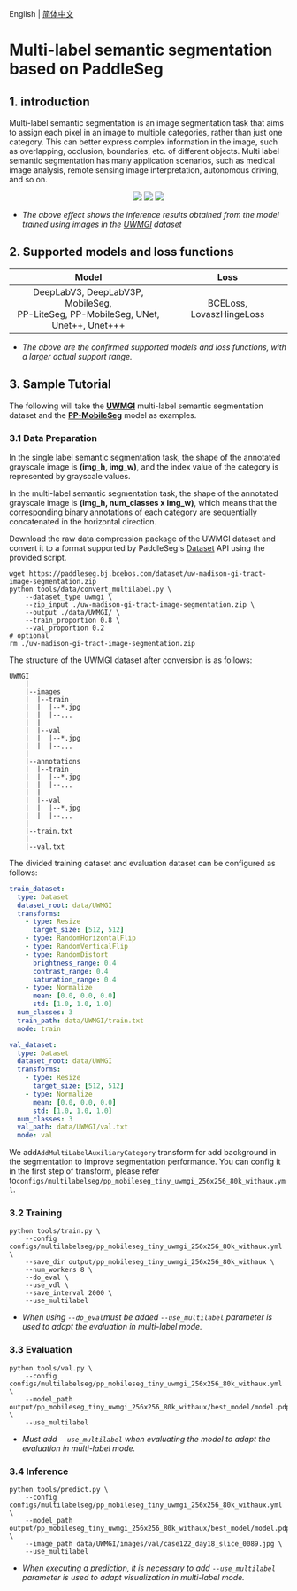 English | [简体中文](README_cn.md)

# Multi-label semantic segmentation based on PaddleSeg

## 1. introduction

Multi-label semantic segmentation is an image segmentation task that aims to assign each pixel in an image to multiple categories, rather than just one category. This can better express complex information in the image, such as overlapping, occlusion, boundaries, etc. of different objects. Multi label semantic segmentation has many application scenarios, such as medical image analysis, remote sensing image interpretation, autonomous driving, and so on.

<p align="center">
<img src="https://github.com/PaddlePaddle/PaddleSeg/assets/95759947/ea6bb360-75de-4e06-9910-44c7d2fdbe6c">
<img src="https://github.com/PaddlePaddle/PaddleSeg/assets/95759947/e2781865-db7e-4f46-98b2-3ef731e8bef1">
<img src="https://github.com/PaddlePaddle/PaddleSeg/assets/95759947/9e587935-fd6f-459e-b798-0164eb98f44d">
</p>

+ *The above effect shows the inference results obtained from the model trained using images in the [UWMGI](https://www.kaggle.com/competitions/uw-madison-gi-tract-image-segmentation/) dataset*

## 2. Supported models and loss functions

|                                            Model                                            |           Loss           |
|:-------------------------------------------------------------------------------------------:|:------------------------:|
| DeepLabV3, DeepLabV3P, MobileSeg, <br/>PP-LiteSeg, PP-MobileSeg, UNet, <br/>Unet++, Unet+++ | BCELoss, LovaszHingeLoss |

+ *The above are the confirmed supported models and loss functions, with a larger actual support range.*

## 3. Sample Tutorial

The following will take the **[UWMGI](https://www.kaggle.com/competitions/uw-madison-gi-tract-image-segmentation/)** multi-label semantic segmentation dataset and the **[PP-MobileSeg](../pp_mobileseg/README.md)** model as examples.

### 3.1 Data Preparation
In the single label semantic segmentation task, the shape of the annotated grayscale image is **(img_h, img_w)**, and the index value of the category is represented by grayscale values.

In the multi-label semantic segmentation task, the shape of the annotated grayscale image is **(img_h, num_classes x img_w)**, which means that the corresponding binary annotations of each category are sequentially concatenated in the horizontal direction.

Download the raw data compression package of the UWMGI dataset and convert it to a format supported by PaddleSeg's [Dataset](../../paddleseg/datasets/dataset.py) API using the provided script.
```shell
wget https://paddleseg.bj.bcebos.com/dataset/uw-madison-gi-tract-image-segmentation.zip
python tools/data/convert_multilabel.py \
    --dataset_type uwmgi \
    --zip_input ./uw-madison-gi-tract-image-segmentation.zip \
    --output ./data/UWMGI/ \
    --train_proportion 0.8 \
    --val_proportion 0.2
# optional
rm ./uw-madison-gi-tract-image-segmentation.zip
```

The structure of the UWMGI dataset after conversion is as follows:
```
UWMGI
    |
    |--images
    |  |--train
    |  |  |--*.jpg
    |  |  |--...
    |  |
    |  |--val
    |  |  |--*.jpg
    |  |  |--...
    |
    |--annotations
    |  |--train
    |  |  |--*.jpg
    |  |  |--...
    |  |
    |  |--val
    |  |  |--*.jpg
    |  |  |--...
    |
    |--train.txt
    |
    |--val.txt
```

The divided training dataset and evaluation dataset can be configured as follows:
```yaml
train_dataset:
  type: Dataset
  dataset_root: data/UWMGI
  transforms:
    - type: Resize
      target_size: [512, 512]
    - type: RandomHorizontalFlip
    - type: RandomVerticalFlip
    - type: RandomDistort
      brightness_range: 0.4
      contrast_range: 0.4
      saturation_range: 0.4
    - type: Normalize
      mean: [0.0, 0.0, 0.0]
      std: [1.0, 1.0, 1.0]
  num_classes: 3
  train_path: data/UWMGI/train.txt
  mode: train

val_dataset:
  type: Dataset
  dataset_root: data/UWMGI
  transforms:
    - type: Resize
      target_size: [512, 512]
    - type: Normalize
      mean: [0.0, 0.0, 0.0]
      std: [1.0, 1.0, 1.0]
  num_classes: 3
  val_path: data/UWMGI/val.txt
  mode: val
```

We add`AddMultiLabelAuxiliaryCategory` transform for add background in the segmentation to improve segmentation performance. You can config it in the first step of transform, please refer to`configs/multilabelseg/pp_mobileseg_tiny_uwmgi_256x256_80k_withaux.yml`.

### 3.2 Training
```shell
python tools/train.py \
    --config configs/multilabelseg/pp_mobileseg_tiny_uwmgi_256x256_80k_withaux.yml \
    --save_dir output/pp_mobileseg_tiny_uwmgi_256x256_80k_withaux \
    --num_workers 8 \
    --do_eval \
    --use_vdl \
    --save_interval 2000 \
    --use_multilabel
```
+ *When using `--do_eval`must be added `--use_multilabel` parameter is used to adapt the evaluation in multi-label mode.*

### 3.3 Evaluation
```shell
python tools/val.py \
    --config configs/multilabelseg/pp_mobileseg_tiny_uwmgi_256x256_80k_withaux.yml \
    --model_path output/pp_mobileseg_tiny_uwmgi_256x256_80k_withaux/best_model/model.pdparams \
    --use_multilabel
```
+ *Must add `--use_multilabel` when evaluating the model to adapt the evaluation in multi-label mode.*

### 3.4 Inference
```shell
python tools/predict.py \
    --config configs/multilabelseg/pp_mobileseg_tiny_uwmgi_256x256_80k_withaux.yml \
    --model_path output/pp_mobileseg_tiny_uwmgi_256x256_80k_withaux/best_model/model.pdparams \
    --image_path data/UWMGI/images/val/case122_day18_slice_0089.jpg \
    --use_multilabel
```
+ *When executing a prediction, it is necessary to add `--use_multilabel` parameter is used to adapt visualization in multi-label mode.*
